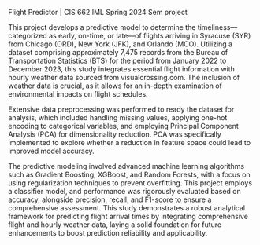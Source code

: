 Flight Predictor | 
CIS 662 IML Spring 2024 Sem project

This project develops a predictive model to determine the timeliness—categorized as early, on-time, or late—of flights arriving in Syracuse (SYR) from Chicago (ORD), New York (JFK), and Orlando (MCO). Utilizing a dataset comprising approximately 7,475 records from the Bureau of Transportation Statistics (BTS) for the period from January 2022 to December 2023, this study integrates essential flight information with hourly weather data sourced from visualcrossing.com. The inclusion of weather data is crucial, as it allows for an in-depth examination of environmental impacts on flight schedules.

Extensive data preprocessing was performed to ready the dataset for analysis, which included handling missing values, applying one-hot encoding to categorical variables, and employing Principal Component Analysis (PCA) for dimensionality reduction. PCA was specifically implemented to explore whether a reduction in feature space could lead to improved model accuracy.

The predictive modeling involved advanced machine learning algorithms such as Gradient Boosting, XGBoost, and Random Forests, with a focus on using regularization techniques to prevent overfitting. This project employs a classifier model, and performance was rigorously evaluated based on accuracy, alongside precision, recall, and F1-score to ensure a comprehensive assessment. This study demonstrates a robust analytical framework for predicting flight arrival times by integrating comprehensive flight and hourly weather data, laying a solid foundation for future enhancements to boost prediction reliability and applicability.
